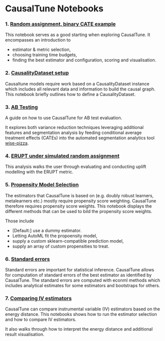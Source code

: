 # CausalTune Notebooks

### 1. [Random assignment, binary CATE example](https://github.com/transferwise/auto-causality/blob/pywhy-integration/notebooks/Random%20assignment%2C%20binary%20CATE%20example.ipynb)
This notebook serves as a good starting when exploring CausalTune. It encompasses an introduction to 
- estimator & metric selection, 
- choosing training time budgets,
- finding the best estimator and configuration, scoring and visualisation.


### 2. [CausalityDataset setup](https://github.com/transferwise/auto-causality/blob/pywhy-integration/notebooks/CausalityDataset%20setup.ipynb)
Causaltune models require work based on a CausalityDataset instance which includes all relevant data and information to build the causal graph. This notebook briefly outlines how to define a CausalityDataset.

### 3. [AB Testing](https://github.com/transferwise/auto-causality/blob/pywhy-integration/notebooks/AB_testing.ipynb)

A guide on how to use CausalTune for AB test evaluation.

It explores both variance reduction techniques leveraging additional features and segmentation analysis by feeding conditional average treatment effects (CATEs) into the automated segmentation analytics tool [wise-pizza](https://github.com/transferwise/wise-pizza/).


### 4. [ERUPT under simulated random assignment](https://github.com/transferwise/auto-causality/blob/pywhy-integration/notebooks/ERUPT%20under%20simulated%20random%20assignment.ipynb)

This analysis walks the user through evaluating and conducting uplift modelling with the ERUPT metric. 

### 5. [Propensity Model Selection](https://github.com/transferwise/auto-causality/blob/pywhy-integration/notebooks/Propensity%20Model%20Selection.ipynb)

The estimators that CausalTune is based on (e.g. doubly robust learners, metalearners etc.) mostly require propensity score weighting. CausalTune therefore requires propensity score weights. This notebook displays the different methods that can be used to bild the propensity score weights.

Those include 
   - [Default:] use a dummy estimator.
   - Letting AutoML fit the propoensity model,
   - supply a custom sklearn-compatible prediction model,
   - supply an array of custom propensities to treat.

### 6. [Standard errors](https://github.com/transferwise/auto-causality/blob/pywhy-integration/notebooks/Standard%20errors.ipynb)
Standard errors are important for statistical inference. CausalTune allows for computation of standard errors of the best estimator as identified by CausalTune. The standard errors are computed with econml methods which includes analytical estimates for some estimators and bootstraps for others. 

### 7. [Comparing IV estimators](https://github.com/transferwise/auto-causality/blob/pywhy-integration/notebooks/Comparing%20IV%20Estimators.ipynb)
CausalTune can compare instrumental variable (IV) estimators based on the energy distance. This notebooks shows how to run the estimator selection and how to compare IV estimators. 

It also walks through how to interpret the energy distance and additional result visualisation.



